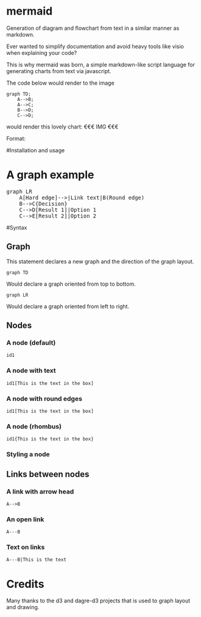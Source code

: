 mermaid
=======

Generation of diagram and flowchart from text in a similar manner as markdown.

Ever wanted to simplify documentation and avoid heavy tools like visio when explaining your code?

This is why mermaid was born, a simple markdown-like script language for generating charts from text via javascript.

The code below would render to the image

```
graph TD;
    A-->B;
    A-->C;
    B-->D;
    C-->D;
```

would render this lovely chart:
 €€€ IMG €€€

 Format:

#Installation and usage

# A graph example

<pre>
graph LR
    A[Hard edge]-->|Link text|B(Round edge)
    B-->C{Decision}
    C-->D[Result 1]|Option 1
    C-->E[Result 2]|Option 2
</pre>


#Syntax
## Graph
This statement declares a new graph and the direction of the graph layout.

```
graph TD
```
Would declare a graph oriented from top to bottom.

```
graph LR
```

Would declare a graph oriented from left to right.

## Nodes

### A node (default)
```
id1
```


### A node with text
```
id1[This is the text in the box]
```

### A node with round edges
```
id1[This is the text in the box]
```

### A node (rhombus)
```
id1{This is the text in the box}
```

### Styling a node

## Links between nodes

### A link with arrow head
```
A-->B
```

### An open link

```
A---B
```

### Text on links

```
A---B|This is the text
```


# Credits
 Many thanks to the d3 and dagre-d3 projects that is used to graph layout and drawing.